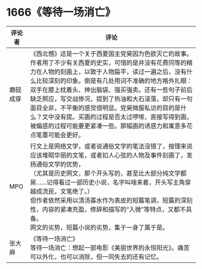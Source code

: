 # 1666《等待一场消亡》

评论者 | 评论 |
|---|---|
磨砚成穿|《西北憾》这是一个关于西夏国主党昊因为色欲灭亡的故事。作者用了不少有关西夏的史实，可惜的是并没有花费同等的精力在人物的刻画上，以致于人物扁平，读过一遍之后，没有什么比较深刻的印象。倒是有几处用词不准确的地方格外扎眼：双手在膝上枕着头、抻出脑袋、强买强卖。还有一些句子前后缺乏照应，写交战惨况，提到了热油和大石滚落，却只有一句面目全非，不平衡的感觉很明显。党昊微服私访的目的是什么？文中没有提。买画的过程是否太过啰嗦，直接写得到画，被煽惑的过程可能要更紧凑一些。那幅画的诱惑力和寓意多花点笔墨可能会更好。
MPO|行文上是网络文学，或者说通俗文学的笔法没错了，按理来说应该堆砌华丽的文笔，或者扣人心弦的人物及事件刻画了，发扬通俗文学的优势，<br/>（尤其是历史网文，那个开头写的，甚至比大部分纯文学都屌……记得看过一部历史小说，名字叫啥来着，开头写主角穿越成流民，文笔绝了。）<br/> 但作者依然采用以清汤寡水作为表皮的短篇笔调，短篇的深刻性，内容的紧凑充盈，修辞和描写的“入微”等特点，又都不具备。<br/>网文的劣势，短篇小说的劣势，集于一身了属于是。
张大麻|《等待一场消亡》<br/>等待一场消亡：想起一部电影《美丽世界的永恒阳光》。痛苦可以外化，也可以消除，但一同失去的还有记忆。
